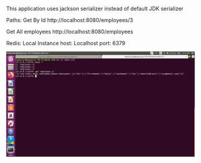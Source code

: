 This application uses jackson serializer instead of default JDK serializer


Paths:
Get By Id
http://localhost:8080/employees/3

Get All employees
http://localhost:8080/employees

Redis:
Local Instance
host: Localhost
port: 6379

![img.png](img.png)